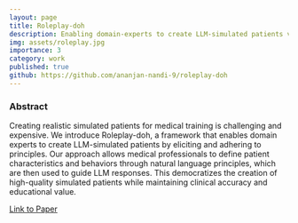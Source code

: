 ```yaml
---
layout: page
title: Roleplay-doh
description: Enabling domain-experts to create LLM-simulated patients via eliciting and adhering to principles
img: assets/roleplay.jpg
importance: 3
category: work
published: true
github: https://github.com/ananjan-nandi-9/roleplay-doh
---
```


### Abstract

Creating realistic simulated patients for medical training is challenging and expensive. We introduce Roleplay-doh, a framework that enables domain experts to create LLM-simulated patients by eliciting and adhering to principles. Our approach allows medical professionals to define patient characteristics and behaviors through natural language principles, which are then used to guide LLM responses. This democratizes the creation of high-quality simulated patients while maintaining clinical accuracy and educational value.

[Link to Paper](https://arxiv.org/abs/2407.00870)
